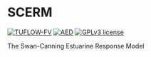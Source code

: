 

# SCERM


[![TUFLOW-FV](https://img.shields.io/badge/tuflow--fv-2020.008-green)](https://tuflow.com/products/tuflow-fv/)
[![AED](https://img.shields.io/badge/AED-2.0.0-brightgreen)](https://aquatic.science.uwa.edu.au/research/models/AED/quickstart.html)
[![GPLv3 license](https://img.shields.io/badge/License-GPLv3-blue.svg)](http://perso.crans.org/besson/LICENSE.html)



The Swan-Canning Estuarine Response Model


